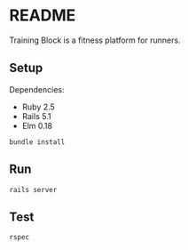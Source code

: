 # README

Training Block is a fitness platform for runners.

## Setup

Dependencies:
- Ruby 2.5
- Rails 5.1
- Elm 0.18

```
bundle install
```

## Run

```
rails server
```

## Test

```
rspec
```